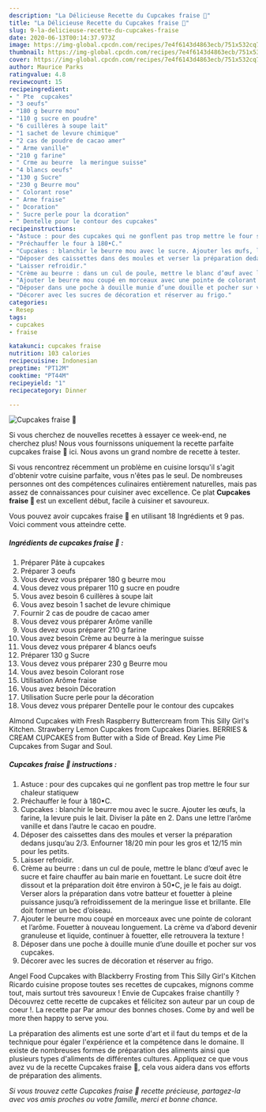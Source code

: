 ```yaml
---
description: "La Délicieuse Recette du Cupcakes fraise 🍓"
title: "La Délicieuse Recette du Cupcakes fraise 🍓"
slug: 9-la-delicieuse-recette-du-cupcakes-fraise
date: 2020-06-13T00:14:37.973Z
image: https://img-global.cpcdn.com/recipes/7e4f6143d4863ecb/751x532cq70/cupcakes-fraise-🍓-photo-principale-de-la-recette.jpg
thumbnail: https://img-global.cpcdn.com/recipes/7e4f6143d4863ecb/751x532cq70/cupcakes-fraise-🍓-photo-principale-de-la-recette.jpg
cover: https://img-global.cpcdn.com/recipes/7e4f6143d4863ecb/751x532cq70/cupcakes-fraise-🍓-photo-principale-de-la-recette.jpg
author: Maurice Parks
ratingvalue: 4.8
reviewcount: 15
recipeingredient:
- " Pte  cupcakes"
- "3 oeufs"
- "180 g beurre mou"
- "110 g sucre en poudre"
- "6 cuillères à soupe lait"
- "1 sachet de levure chimique"
- "2 cas de poudre de cacao amer"
- " Arme vanille"
- "210 g farine"
- " Crme au beurre  la meringue suisse"
- "4 blancs oeufs"
- "130 g Sucre"
- "230 g Beurre mou"
- " Colorant rose"
- " Arme fraise"
- " Dcoration"
- " Sucre perle pour la dcoration"
- " Dentelle pour le contour des cupcakes"
recipeinstructions:
- "Astuce : pour des cupcakes qui ne gonflent pas trop mettre le four sur chaleur statiquew"
- "Préchauffer le four à 180•C."
- "Cupcakes : blanchir le beurre mou avec le sucre. Ajouter les œufs, la farine, la levure puis le lait. Diviser la pâte en 2. Dans une lettre l’arôme vanille et dans l’autre le cacao en poudre."
- "Déposer des caissettes dans des moules et verser la préparation dedans jusqu’au 2/3. Enfourner 18/20 min pour les gros et 12/15 min pour les petits."
- "Laisser refroidir."
- "Crème au beurre : dans un cul de poule, mettre le blanc d’œuf avec le sucre et faire chauffer au bain marie en fouettant. Le sucre doit être dissout et la préparation doit être environ à 50•C, je le fais au doigt. Verser alors la préparation dans votre batteur et fouetter à pleine puissance jusqu’à refroidissement de la meringue lisse et brillante. Elle doit former un bec d’oiseau."
- "Ajouter le beurre mou coupé en morceaux avec une pointe de colorant et l’arôme. Fouetter à nouveau longuement. La crème va d’abord devenir granuleuse et liquide, continuer à fouetter, elle retrouvera la texture !"
- "Déposer dans une poche à douille munie d’une douille et pocher sur vos cupcakes."
- "Décorer avec les sucres de décoration et réserver au frigo."
categories:
- Resep
tags:
- cupcakes
- fraise

katakunci: cupcakes fraise 
nutrition: 103 calories
recipecuisine: Indonesian
preptime: "PT12M"
cooktime: "PT44M"
recipeyield: "1"
recipecategory: Dinner

---
```



![Cupcakes fraise 🍓](https://img-global.cpcdn.com/recipes/7e4f6143d4863ecb/751x532cq70/cupcakes-fraise-🍓-photo-principale-de-la-recette.jpg)

Si vous cherchez de nouvelles recettes à essayer ce week-end, ne cherchez plus! Nous vous fournissons uniquement la recette parfaite cupcakes fraise 🍓 ici. Nous avons un grand nombre de recette à tester.

Si vous rencontrez récemment un problème en cuisine lorsqu'il s'agit d'obtenir votre cuisine parfaite, vous n'êtes pas le seul. De nombreuses personnes ont des compétences culinaires entièrement naturelles, mais pas assez de connaissances pour cuisiner avec excellence. Ce plat <strong> Cupcakes fraise 🍓 </strong> est un excellent début, facile à cuisiner et savoureux.

<!--inarticleads1-->

Vous pouvez avoir cupcakes fraise 🍓 en utilisant 18 Ingrédients et 9 pas. Voici comment vous atteindre cette.

##### Ingrédients de cupcakes fraise 🍓 :

1. Préparer  Pâte à cupcakes
1. Préparer 3 oeufs
1. Vous devez vous préparer 180 g beurre mou
1. Vous devez vous préparer 110 g sucre en poudre
1. Vous avez besoin 6 cuillères à soupe lait
1. Vous avez besoin 1 sachet de levure chimique
1. Fournir 2 cas de poudre de cacao amer
1. Vous devez vous préparer  Arôme vanille
1. Vous devez vous préparer 210 g farine
1. Vous avez besoin  Crème au beurre à la meringue suisse
1. Vous devez vous préparer 4 blancs oeufs
1. Préparer 130 g Sucre
1. Vous devez vous préparer 230 g Beurre mou
1. Vous avez besoin  Colorant rose
1. Utilisation  Arôme fraise
1. Vous avez besoin  Décoration
1. Utilisation  Sucre perle pour la décoration
1. Vous devez vous préparer  Dentelle pour le contour des cupcakes


Almond Cupcakes with Fresh Raspberry Buttercream from This Silly Girl&#39;s Kitchen. Strawberry Lemon Cupcakes from Cupcakes Diaries. BERRIES &amp; CREAM CUPCAKES from Butter with a Side of Bread. Key Lime Pie Cupcakes from Sugar and Soul. 

<!--inarticleads2-->

##### Cupcakes fraise 🍓 instructions :

1. Astuce : pour des cupcakes qui ne gonflent pas trop mettre le four sur chaleur statiquew
1. Préchauffer le four à 180•C.
1. Cupcakes : blanchir le beurre mou avec le sucre. Ajouter les œufs, la farine, la levure puis le lait. Diviser la pâte en 2. Dans une lettre l’arôme vanille et dans l’autre le cacao en poudre.
1. Déposer des caissettes dans des moules et verser la préparation dedans jusqu’au 2/3. Enfourner 18/20 min pour les gros et 12/15 min pour les petits.
1. Laisser refroidir.
1. Crème au beurre : dans un cul de poule, mettre le blanc d’œuf avec le sucre et faire chauffer au bain marie en fouettant. Le sucre doit être dissout et la préparation doit être environ à 50•C, je le fais au doigt. Verser alors la préparation dans votre batteur et fouetter à pleine puissance jusqu’à refroidissement de la meringue lisse et brillante. Elle doit former un bec d’oiseau.
1. Ajouter le beurre mou coupé en morceaux avec une pointe de colorant et l’arôme. Fouetter à nouveau longuement. La crème va d’abord devenir granuleuse et liquide, continuer à fouetter, elle retrouvera la texture !
1. Déposer dans une poche à douille munie d’une douille et pocher sur vos cupcakes.
1. Décorer avec les sucres de décoration et réserver au frigo.


Angel Food Cupcakes with Blackberry Frosting from This Silly Girl&#39;s Kitchen Ricardo cuisine propose toutes ses recettes de cupcakes, mignons comme tout, mais surtout très savoureux ! Envie de Cupcakes fraise chantilly ? Découvrez cette recette de cupcakes et félicitez son auteur par un coup de coeur !. La recette par Par amour des bonnes choses. Come by and well be more then happy to serve you. 

<!--inarticleads1-->

<p>
La préparation des aliments est une sorte d'art et il faut du temps et de la technique pour égaler l'expérience et la compétence dans le domaine. Il existe de nombreuses formes de préparation des aliments ainsi que plusieurs types d'aliments de différentes cultures. Appliquez ce que vous avez vu de la recette Cupcakes fraise 🍓, cela vous aidera dans vos efforts de préparation des aliments.
</p>

<p>
<i>Si vous trouvez cette Cupcakes fraise 🍓 recette précieuse, partagez-la avec vos amis proches ou votre famille, merci et bonne chance.</i>
</p>
